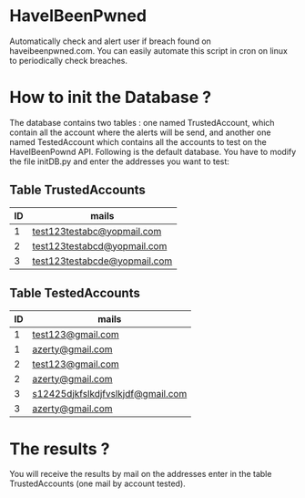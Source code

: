 # HaveIBeenPwned
Automatically check and alert user if breach found on haveibeenpwned.com. You can easily automate this script in cron on linux to periodically check breaches.

# How to init the Database ?
The database contains two tables : one named TrustedAccount, which contain all the account where the alerts will be send, and another one named TestedAccount which contains all the accounts to test on the HaveIBeenPownd API. Following is the default database. You have to modify the file initDB.py and enter the addresses you want to test:
## Table TrustedAccounts
| ID | mails |
| --- | --- |
| 1 | test123testabc@yopmail.com |
| 2 | test123testabcd@yopmail.com |
| 3 | test123testabcde@yopmail.com |

## Table TestedAccounts
| ID | mails |
| --- | --- |
| 1 | test123@gmail.com |
| 1 | azerty@gmail.com |
| 2 | test123@gmail.com |
| 2 | azerty@gmail.com |
| 3 | s12425djkfslkdjfvslkjdf@gmail.com |
| 3 | azerty@gmail.com |

# The results ?
You will receive the results by mail on the addresses enter in the table TrustedAccounts (one mail by account tested).
